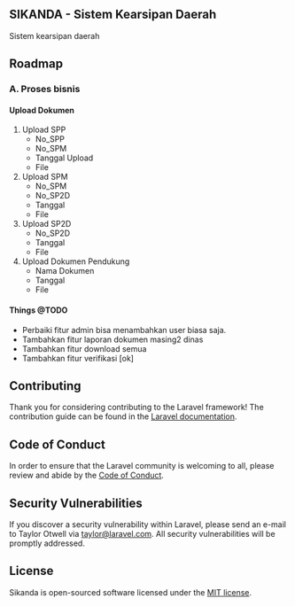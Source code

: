 ## SIKANDA - Sistem Kearsipan Daerah

Sistem kearsipan daerah

## Roadmap

### A. Proses bisnis

#### Upload Dokumen
1. Upload SPP
    - No_SPP
    - No_SPM
    - Tanggal Upload
    - File
2. Upload SPM
    - No_SPM
    - No_SP2D
    - Tanggal
    - File
3. Upload SP2D
    - No_SP2D
    - Tanggal
    - File
4. Upload Dokumen Pendukung
    - Nama Dokumen
    - Tanggal
    - File

#### Things @TODO 
- Perbaiki fitur admin bisa menambahkan user biasa saja.
- Tambahkan fitur laporan dokumen masing2 dinas
- Tambahkan fitur download semua
- Tambahkan fitur verifikasi [ok]

## Contributing

Thank you for considering contributing to the Laravel framework! The contribution guide can be found in the [Laravel documentation](https://laravel.com/docs/contributions).

## Code of Conduct

In order to ensure that the Laravel community is welcoming to all, please review and abide by the [Code of Conduct](https://laravel.com/docs/contributions#code-of-conduct).

## Security Vulnerabilities

If you discover a security vulnerability within Laravel, please send an e-mail to Taylor Otwell via [taylor@laravel.com](mailto:taylor@laravel.com). All security vulnerabilities will be promptly addressed.

## License

Sikanda is open-sourced software licensed under the [MIT license](https://opensource.org/licenses/MIT).
